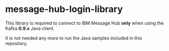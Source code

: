 # message-hub-login-library

This library is required to connect to IBM Message Hub __only__ when using the Kafka __0.9.x__ Java client.

It is not needed any more to run the Java samples included in this repository.
